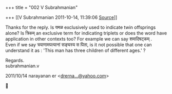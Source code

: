 +++
title = "002 V Subrahmanian"

+++
[[V Subrahmanian	2011-10-14, 11:39:06 [Source](https://groups.google.com/g/bvparishat/c/Z4bQdYFORl0)]]



Thanks for the reply. Is यमळ exclusively used to indicate twin offsprings alone? Is त्रिकम् an exclusive term for indicating triplets or does the word have application in other contexts too? For example we can say शमादिषट्कम् .  
Even if we say त्रयाणामपत्यानां सङ्घस्य स पिता, is it not possible that one can understand it as : 'This man has three children of different ages.' ?  
  
Regards.  
subrahmanian.v  
  
  

2011/10/14 narayanan er \<[drerna...@yahoo.com]()\>



